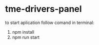 # tme-drivers-panel

to start aplication follow comand in terminal:

1. npm install
2. npm run start
